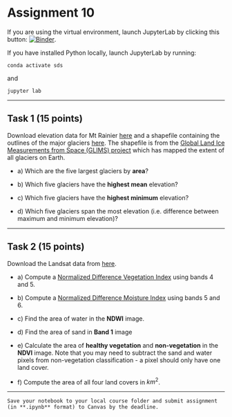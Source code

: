 # Assignment 10

If you are using the virtual environment, launch JupyterLab by clicking this button: [![Binder](https://mybinder.org/badge_logo.svg)](https://mybinder.org/v2/gh/owel-lab/programming-for-sds-site/HEAD).


If you have installed Python locally, launch JupyterLab by running:

```
conda activate sds
```
and
```
jupyter lab
```

*****************************

## Task 1 (15 points)

Download elevation data for Mt Rainier [here](https://www.dropbox.com/s/ej4rdh93qkhlyj7/N46W122.tif?dl=0) and a shapefile containing the outlines of the major glaciers [here](https://www.dropbox.com/sh/oxk2gs8uuuhvbuf/AACruLfktDICu8PxMZ6wKqoka?dl=0). The shapefile is from the [Global Land Ice Measurements from Space (GLIMS) project](https://www.glims.org/) which has mapped the extent of all glaciers on Earth. 

* a) Which are the five largest glaciers by **area**?

* b) Which five glaciers have the **highest mean** elevation?

* c) Which five glaciers have the **highest minimum** elevation?

* d) Which five glaciers span the most elevation (i.e. difference between maximum and minimum elevation)? 

*****************************

## Task 2 (15 points)

Download the Landsat data from [here](https://www.dropbox.com/sh/k3bkxwa2j9fovta/AADX4yZiIAEHiG9VPcyCON2pa?dl=0).

* a) Compute a [Normalized Difference Vegetation Index](https://www.usgs.gov/landsat-missions/landsat-normalized-difference-vegetation-index) using bands 4 and 5. 

* b) Compute a [Normalized Difference Moisture Index](https://www.usgs.gov/landsat-missions/normalized-difference-moisture-index) using bands 5 and 6.

* c) Find the area of water in the **NDWI** image.

* d) Find the area of sand in **Band 1** image 

* e) Calculate the area of **healthy vegetation** and **non-vegetation** in the **NDVI** image. Note that you may need to subtract the sand and water pixels from non-vegetation classification - a pixel should only have one land cover. 

* f) Compute the area of all four land covers in $km^{2}$.


*****************************

```{important}
Save your notebook to your local course folder and submit assignment (in **.ipynb** format) to Canvas by the deadline.
```
